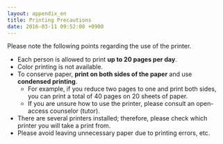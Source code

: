 ```yaml
---
layout: appendix_en
title: Printing Precautions
date: 2016-03-11 09:52:08 +0900
---
```


Please note the following points regarding the use of the printer. 

* Each person is allowed to print **up to 20 pages per day**. 
* Color printing is not available. 
* To conserve paper, **print on both sides of the paper** and use **condensed printing**. 
    * For example, if you reduce two pages to one and print both sides, you can print a total of 40 pages on 20 sheets of paper. 
    * If you are unsure how to use the printer, please consult an open-access counselor (tutor). 
* There are several printers installed; therefore, please check which printer you will take a print from. 
* Please avoid leaving unnecessary paper due to printing errors, etc. 

 